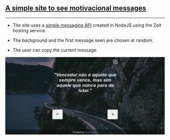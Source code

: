 ## [A simple site to see motivacional messages](https://motivacional-messages.now.sh)

<hr>

- The site uses a [simple messaging API](https://motivacional-messages/api/messages-api) created in NodeJS using the Zeit hosting service.

- The background and the first message seen are chosen at random.

- The user can copy the current message.

!["Site preview"](preview.png "Site preview")